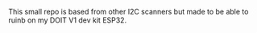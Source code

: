 This small repo is based from other I2C scanners but made to be able to ruinb on my DOIT V1 dev kit ESP32.
